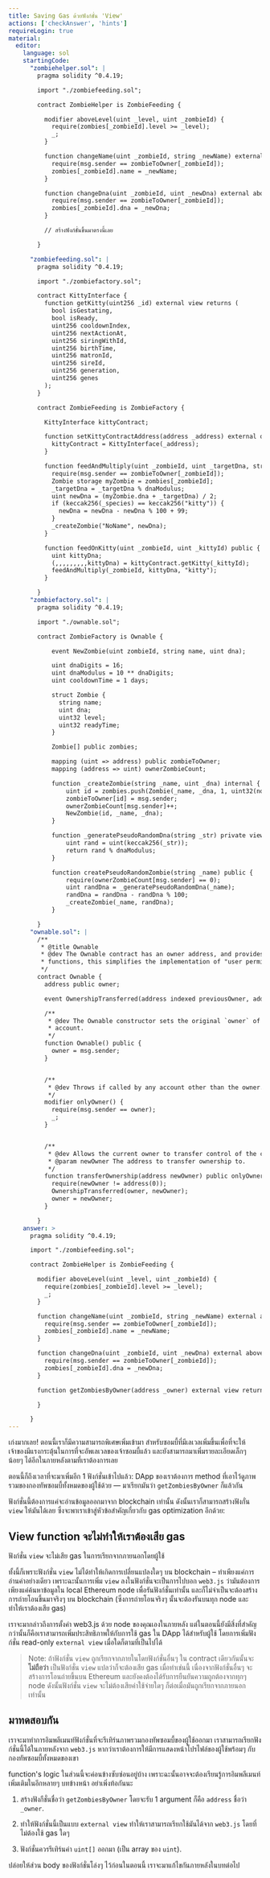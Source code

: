 ```yaml
---
title: Saving Gas ด้วยฟังก์ชั่น 'View'
actions: ['checkAnswer', 'hints']
requireLogin: true
material:
  editor:
    language: sol
    startingCode:
      "zombiehelper.sol": |
        pragma solidity ^0.4.19;

        import "./zombiefeeding.sol";

        contract ZombieHelper is ZombieFeeding {

          modifier aboveLevel(uint _level, uint _zombieId) {
            require(zombies[_zombieId].level >= _level);
            _;
          }

          function changeName(uint _zombieId, string _newName) external aboveLevel(2, _zombieId) {
            require(msg.sender == zombieToOwner[_zombieId]);
            zombies[_zombieId].name = _newName;
          }

          function changeDna(uint _zombieId, uint _newDna) external aboveLevel(20, _zombieId) {
            require(msg.sender == zombieToOwner[_zombieId]);
            zombies[_zombieId].dna = _newDna;
          }

          // สร้างฟังก์ชั่นขึ้นมาตรงนี้เลย

        }

      "zombiefeeding.sol": |
        pragma solidity ^0.4.19;

        import "./zombiefactory.sol";

        contract KittyInterface {
          function getKitty(uint256 _id) external view returns (
            bool isGestating,
            bool isReady,
            uint256 cooldownIndex,
            uint256 nextActionAt,
            uint256 siringWithId,
            uint256 birthTime,
            uint256 matronId,
            uint256 sireId,
            uint256 generation,
            uint256 genes
          );
        }

        contract ZombieFeeding is ZombieFactory {

          KittyInterface kittyContract;

          function setKittyContractAddress(address _address) external onlyOwner {
            kittyContract = KittyInterface(_address);
          }

          function feedAndMultiply(uint _zombieId, uint _targetDna, string _species) public {
            require(msg.sender == zombieToOwner[_zombieId]);
            Zombie storage myZombie = zombies[_zombieId];
            _targetDna = _targetDna % dnaModulus;
            uint newDna = (myZombie.dna + _targetDna) / 2;
            if (keccak256(_species) == keccak256("kitty")) {
              newDna = newDna - newDna % 100 + 99;
            }
            _createZombie("NoName", newDna);
          }

          function feedOnKitty(uint _zombieId, uint _kittyId) public {
            uint kittyDna;
            (,,,,,,,,,kittyDna) = kittyContract.getKitty(_kittyId);
            feedAndMultiply(_zombieId, kittyDna, "kitty");
          }

        }
      "zombiefactory.sol": |
        pragma solidity ^0.4.19;

        import "./ownable.sol";

        contract ZombieFactory is Ownable {

            event NewZombie(uint zombieId, string name, uint dna);

            uint dnaDigits = 16;
            uint dnaModulus = 10 ** dnaDigits;
            uint cooldownTime = 1 days;

            struct Zombie {
              string name;
              uint dna;
              uint32 level;
              uint32 readyTime;
            }

            Zombie[] public zombies;

            mapping (uint => address) public zombieToOwner;
            mapping (address => uint) ownerZombieCount;

            function _createZombie(string _name, uint _dna) internal {
                uint id = zombies.push(Zombie(_name, _dna, 1, uint32(now + cooldownTime))) - 1;
                zombieToOwner[id] = msg.sender;
                ownerZombieCount[msg.sender]++;
                NewZombie(id, _name, _dna);
            }

            function _generatePseudoRandomDna(string _str) private view returns (uint) {
                uint rand = uint(keccak256(_str));
                return rand % dnaModulus;
            }

            function createPseudoRandomZombie(string _name) public {
                require(ownerZombieCount[msg.sender] == 0);
                uint randDna = _generatePseudoRandomDna(_name);
                randDna = randDna - randDna % 100;
                _createZombie(_name, randDna);
            }

        }
      "ownable.sol": |
        /**
         * @title Ownable
         * @dev The Ownable contract has an owner address, and provides basic authorization control
         * functions, this simplifies the implementation of "user permissions".
         */
        contract Ownable {
          address public owner;

          event OwnershipTransferred(address indexed previousOwner, address indexed newOwner);

          /**
           * @dev The Ownable constructor sets the original `owner` of the contract to the sender
           * account.
           */
          function Ownable() public {
            owner = msg.sender;
          }


          /**
           * @dev Throws if called by any account other than the owner.
           */
          modifier onlyOwner() {
            require(msg.sender == owner);
            _;
          }


          /**
           * @dev Allows the current owner to transfer control of the contract to a newOwner.
           * @param newOwner The address to transfer ownership to.
           */
          function transferOwnership(address newOwner) public onlyOwner {
            require(newOwner != address(0));
            OwnershipTransferred(owner, newOwner);
            owner = newOwner;
          }

        }
    answer: >
      pragma solidity ^0.4.19;

      import "./zombiefeeding.sol";

      contract ZombieHelper is ZombieFeeding {

        modifier aboveLevel(uint _level, uint _zombieId) {
          require(zombies[_zombieId].level >= _level);
          _;
        }

        function changeName(uint _zombieId, string _newName) external aboveLevel(2, _zombieId) {
          require(msg.sender == zombieToOwner[_zombieId]);
          zombies[_zombieId].name = _newName;
        }

        function changeDna(uint _zombieId, uint _newDna) external aboveLevel(20, _zombieId) {
          require(msg.sender == zombieToOwner[_zombieId]);
          zombies[_zombieId].dna = _newDna;
        }

        function getZombiesByOwner(address _owner) external view returns(uint[]) {

        }

      }
---
```


เก่งมากเลย! ตอนนี้เราก็มีความสามารถพิเศษเพิ่มเข้ามา สำหรับซอมบี้ที่มีเลเวลเพิ่มขึ้นเพื่อที่จะให้เจ้าของมีแรงกระตุ้นในการที่จะอัพเลเวลของเจ้าซอมบี้แล้ว และยังสามารถมาเพิ่มรายละเอียดเล็กๆ น้อยๆ ได้อีกในภายหลังตามที่เราต้องการเลย

ตอนนี้ก็ถึงเวลาที่จะมาเพิ่มอีก 1 ฟังก์ชั่นเข้าไปแล้ว: DApp ของเราต้องการ method ที่เอาไว้ดูภาพรวมของกองทัพซอมบี้ทั้งหมดของผู้ใช้ด้วย — มาเรียกมันว่า `getZombiesByOwner` ก็แล้วกัน

ฟังก์ชั่นนี้ต้องการแค่จะอ่านข้อมูลออกมาจาก blockchain เท่านั้น ดังนั้นเราก็สามารถสร้างฟังกั่น `view` ให้มันได้เลย ซึ่งจะพาเราเข้าสู่หัวข้อสำคัญเกี่ยวกับ gas optimization อีกด้วย:

## View function จะไม่ทำให้เราต้องเสีย gas

ฟังก์ชั่น `view` จะไม่เสีย gas ในการเรียกจากภายนอกโดยผู้ใช้

ทั้งนี้ก็เพราะฟังก์ชั่น `view` ไม่ได้ทำให้เกิดการเปลี่ยนแปลงใดๆ บน blockchain – ทำเพียงแค่การอ่านค่าอย่างเดียว เพราะฉะนั้นการเพิ่ม `view` ลงในฟังก์ชั่นจะเป็นการไปบอก `web3.js` ว่ามันต้องการเพียงแค่ค้นหาข้อมูลใน local Ethereum node เพื่อรันฟังก์ชั่นเท่านั้น และก็ไม่จำเป็นจะต้องสร้างการถ่ายโอนขึ้นมาจริงๆ บน blockchain (ซึ่งการถ่ายโอนจริงๆ นั้นจะต้องรันบนทุก node และทำให้เราต้องเสีย gas)

เราจะมากล่าวถึงการตั้งค่า web3.js ด้วย node ของคุณเองในภายหลัง แต่ในตอนนี้ยังมีสิ่งที่สำคัญกว่านั้นก็คือเราสามารถเพิ่มประสิทธิภาพให้กับการใช้ gas ใน DApp ได้สำหรับผู้ใช้ โดยการเพิ่มฟังก์ชั่น read-only `external view` เมื่อใดก็ตามที่เป็นไปได้

> Note: ถ้าฟังก์ชั่น `view` ถูกเรียกจากภายในโดยฟังก์ชั่นอื่นๆ ใน contract เดียวกันนั้นจะ **ไม่ถือว่า** เป็นฟังก์ชั่น `view` แปลว่าก็จะต้องเสีย gas เมื่อทำเช่นนี้ เนื่องจากฟังก์ชั่นอื่นๆ จะสร้างการโอนถ่ายขึ้นบน Ethereum และยังคงต้องได้รับการยืนยันความถูกต้องจากทุกๆ node ดังนั้นฟังก์ชั่น `view` จะไม่ต้องเสียค่าใช้จ่ายใดๆ ก็ต่อเมื่อมันถูกเรียกจากภายนอกเท่านั้น

## มาทดสอบกัน

เราจะมาทำการอิมพลีเมนท์ฟังก์ชั่นที่จะรีเทิร์นภาพรวมกองทัพซอมบี้ของผู้ใช้ออกมา เราสามารถเรียกฟังก์ชั่นนี้ได้ในภายหลังจาก `web3.js` หากว่าเราต้องการให้มีการแสดงหน้าโปรไฟล์ของผู้ใช้พร้อมๆ กับกองทัพซอมบี้ทั้งหมดของเขา

function's logic ในส่วนนี้จะค่อนข้างซับซ่อนอยู่บ้าง เพราะฉะนั้นอาจจะต้องเรียนรู้การอิมพลีเมนท์เพิ่มเติมในอีกหลายๆ บทข้างหน้า อย่าเพิ่งท้อกันนะ

1. สร้างฟังกืชั่นชื่อว่า `getZombiesByOwner` โดยจะรับ 1 argument ก็คือ `address` ชื่อว่า `_owner`.

2. ทำให้ฟังก์ชั่นนี้เป็นแบบ `external view` ทำให้เราสามารถเรียกใช้มันได้จาก `web3.js` โดยที่ไม่ต้องใช้ gas ใดๆ 

3. ฟังก์ชั่นควรรีเทิร์นค่า `uint[]` ออกมา (เป็น array ของ `uint`).

ปล่อยให้ส่วน body ของฟังก์ชั่นโล่งๆ ไว้ก่อนในตอนนี้ เราจะมาแก้ไขกันภายหลังในบทต่อไป
